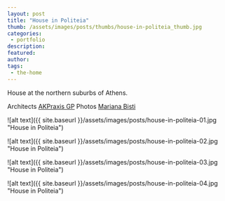 ```yaml
---
layout: post
title: "House in Politeia"
thumb: /assets/images/posts/thumbs/house-in-politeia_thumb.jpg
categories:
 - portfolio
description:
featured:
author: 
tags:
 - the-home
---
```


House at the northern suburbs of Athens.

<p class="credits">
    <span class="title">Architects</span>
        <span class="contributor"><a href="http://www.akpraxis.gr/">AKPraxis GP</a></span>
    <span class="title">Photos</span>
        <span class="contributor"><a href="http://www.marianabisti.com/">Mariana Bisti</a></span>
</p>

![alt text]({{ site.baseurl }}/assets/images/posts/house-in-politeia-01.jpg "House in Politeia")

![alt text]({{ site.baseurl }}/assets/images/posts/house-in-politeia-02.jpg "House in Politeia")

![alt text]({{ site.baseurl }}/assets/images/posts/house-in-politeia-03.jpg "House in Politeia")

![alt text]({{ site.baseurl }}/assets/images/posts/house-in-politeia-04.jpg "House in Politeia")
